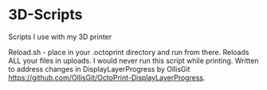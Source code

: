 # 3D-Scripts
Scripts I use with my 3D printer

Reload.sh - place in your .octoprint directory and run from there. Reloads ALL your files in uploads. I would never run this script while printing.
Written to address changes in DisplayLayerProgress by OllisGit https://github.com/OllisGit/OctoPrint-DisplayLayerProgress.
